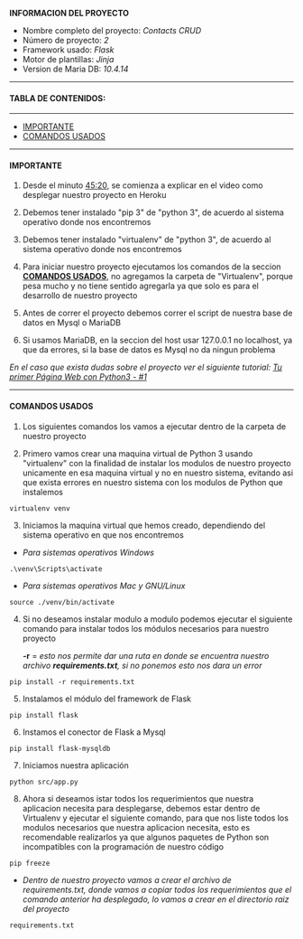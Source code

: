**INFORMACION DEL PROYECTO**

* Nombre completo del proyecto: *Contacts CRUD*
* Número de proyecto: *2*
* Framework usado: *Flask*
* Motor de plantillas: *Jinja*
* Version de Maria DB: *10.4.14*

---

#### TABLA DE CONTENIDOS:
---

- [IMPORTANTE](#IMPORTANTE)
- [COMANDOS USADOS](#COMANDOS-USADOS)

---

#### IMPORTANTE

1. Desde el minuto [45:20](https://www.youtube.com/watch?v=ld9U9WeYVB0&t=2720s), se comienza a explicar en el video como 
   desplegar nuestro proyecto en Heroku

2. Debemos tener instalado "pip 3" de "python 3", de acuerdo al sistema
   operativo donde nos encontremos

3. Debemos tener instalado "virtualenv" de "python 3", de acuerdo al sistema
   operativo donde nos encontremos

4. Para iniciar nuestro proyecto ejecutamos los comandos de la seccion
   **[COMANDOS USADOS](#COMANDOS-USADOS)**, no agregamos la carpeta de "Virtualenv", porque pesa
   mucho y no tiene sentido agregarla ya que solo es para el desarrollo
   de nuestro proyecto

5. Antes de correr el proyecto debemos correr el script de nuestra base
   de datos en Mysql o MariaDB											

6. Si usamos MariaDB, en la seccion del host usar 127.0.0.1
   no localhost, ya que da errores, si la base de datos es Mysql no
   da ningun problema

*En el caso que exista dudas sobre el proyecto ver el siguiente tutorial: [Tu primer Página Web con Python3 - #1](https://youtu.be/ld9U9WeYVB0)*

---

#### COMANDOS USADOS

1. Los siguientes comandos los vamos a ejecutar dentro de la carpeta de
   nuestro proyecto

2. Primero vamos crear una maquina virtual de Python 3 usando "virtualenv"
   con la finalidad de instalar los modulos de nuestro proyecto unicamente
   en esa maquina virtual y no en nuestro sistema, evitando asi que exista
   errores en nuestro sistema con los modulos de Python que instalemos
   
```
virtualenv venv
```

3. Iniciamos la maquina virtual que hemos creado, dependiendo del sistema
   operativo en que nos encontremos

* *Para sistemas operativos Windows*

```
.\venv\Scripts\activate
```

* *Para sistemas operativos Mac y GNU/Linux*

```
source ./venv/bin/activate
```

4. Si no deseamos instalar modulo a modulo podemos ejecutar el siguiente
   comando para instalar todos los módulos necesarios para nuestro proyecto

   **-r** = *esto nos permite dar una ruta en donde se encuentra nuestro archivo 
	    **requirements.txt**, si no ponemos esto nos dara un error*

```
pip install -r requirements.txt 
```

5. Instalamos el módulo del framework de Flask

```
pip install flask
```

6. Instamos el conector de Flask a Mysql

```
pip install flask-mysqldb
```


7. Iniciamos nuestra aplicación

```
python src/app.py
```

8. Ahora si deseamos istar todos los requerimientos que nuestra aplicacion necesita para desplegarse, debemos estar dentro de Virtualenv y ejecutar el siguiente comando, para que nos liste todos los modulos necesarios que nuestra aplicacion necesita, esto es recomendable realizarlos ya que algunos paquetes de Python son incompatibles con la programación de nuestro código

```
pip freeze
```

* *Dentro de nuestro proyecto vamos a crear el archivo de requirements.txt, donde vamos a copiar todos los requerimientos que el comando anterior ha desplegado, lo vamos a crear en el directorio raiz del proyecto*

```
requirements.txt
```
